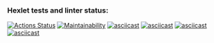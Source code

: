 ### Hexlet tests and linter status:
[![Actions Status](https://github.com/Lamer-beda/python-project-49/actions/workflows/hexlet-check.yml/badge.svg)](https://github.com/Lamer-beda/python-project-49/actions)
[![Maintainability](https://api.codeclimate.com/v1/badges/6b843db4abbcdbe2420d/maintainability)](https://codeclimate.com/github/Lamer-beda/python-project-49/maintainability)
[![asciicast](https://asciinema.org/a/625782.svg)](https://asciinema.org/a/625782)
[![asciicast](https://asciinema.org/a/K5aYrvBHoZoGeB9vQXPvV7oYy.svg)](https://asciinema.org/a/K5aYrvBHoZoGeB9vQXPvV7oYy)
[![asciicast](https://asciinema.org/a/o8QV8OgFrPI1N4BFM8o4ccllb.svg)](https://asciinema.org/a/o8QV8OgFrPI1N4BFM8o4ccllb)
[![asciicast](https://asciinema.org/a/6skNCezUENPjGULFh7BlshvLU.svg)](https://asciinema.org/a/6skNCezUENPjGULFh7BlshvLU)
